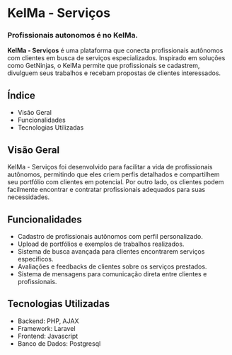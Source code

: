 # KelMa - Serviços
### Profissionais autonomos é no KelMa.

**KelMa - Serviços** é uma plataforma que conecta profissionais autônomos com clientes em busca de serviços especializados. Inspirado em soluções como GetNinjas, o KelMa permite que profissionais se cadastrem, divulguem seus trabalhos e recebam propostas de clientes interessados.


## Índice

- Visão Geral
- Funcionalidades
- Tecnologias Utilizadas


## Visão Geral

KelMa - Serviços foi desenvolvido para facilitar a vida de profissionais autônomos, permitindo que eles criem perfis detalhados e compartilhem seu portfólio com clientes em potencial. Por outro lado, os clientes podem facilmente encontrar e contratar profissionais adequados para suas necessidades.


## Funcionalidades

- Cadastro de profissionais autônomos com perfil personalizado.
- Upload de portfólios e exemplos de trabalhos realizados.
- Sistema de busca avançada para clientes encontrarem serviços específicos.
- Avaliações e feedbacks de clientes sobre os serviços prestados.
- Sistema de mensagens para comunicação direta entre clientes e profissionais.


## Tecnologias Utilizadas

- Backend: PHP, AJAX
- Framework: Laravel
- Frontend: Javascript
- Banco de Dados: Postgresql


